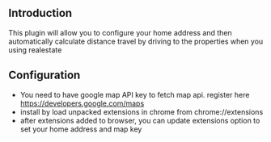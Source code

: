 ## Introduction

This plugin will allow you to configure your home address and then automatically calculate distance travel by driving to the properties when you using realestate 

## Configuration
- You need to have google map API key to fetch map api. register here https://developers.google.com/maps
- install by load unpacked extensions in chrome from chrome://extensions
- after extensions added to browser, you can update extensions option to set your home address and map key

